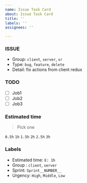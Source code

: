 ```yaml
---
name: Issue Task Card
about: Issue Task Card
title: ''
labels: ''
assignees: ''

---
```


### ISSUE
- Group: `client`, `server`, `sr`
- Type: `bug`, `feature`, `delete`
- Detail: fix actions from client redux
### TODO
- [ ] Job1
- [ ] Job2
- [ ] Job3
### Estimated time
> Pick one

`0.5h`
`1h`
`1.5h`
`2h`
`2.5h`
`3h`
### Labels
- Estimated time: `E: 1h`
- Group : `client`, `server`
- Sprint: `Sprint__NUMBER__`
- Urgency: `High`, `Middle`, `Low`
